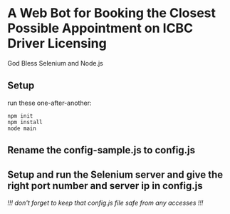 # A Web Bot for Booking the Closest Possible Appointment on ICBC Driver Licensing
God Bless Selenium and Node.js

## Setup
run these one-after-another:
```
npm init
npm install
node main
```

## Rename the config-sample.js to config.js 

## Setup and run the Selenium server and give the right port number and server ip in config.js

*!!! don't forget to keep that config.js file safe from any accesses !!!*
